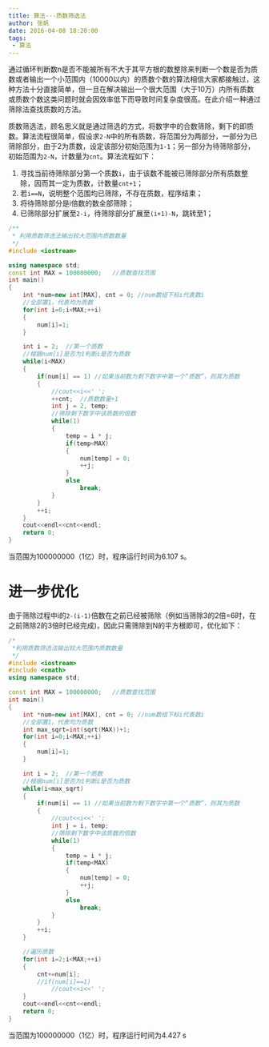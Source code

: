 ```yaml
---
title: 算法---质数筛选法
author: 张帆
date: 2016-04-08 18:20:00
tags:
 - 算法
---
```


通过循环判断数n是否不能被所有不大于其平方根的数整除来判断一个数是否为质数或者输出一个小范围内（10000以内）的质数个数的算法相信大家都接触过，这种方法十分直接简单，但一旦在解决输出一个很大范围（大于10万）内所有质数或质数个数这类问题时就会因效率低下而导致时间复杂度很高。在此介绍一种通过筛除法查找质数的方法。

质数筛选法，顾名思义就是通过筛选的方式，将数字中的合数筛除，剩下的即质数。算法流程很简单，假设求`2-N`中的所有质数，将范围分为两部分，一部分为已筛除部分，由于2为质数，设定该部分初始范围为`1-1`；另一部分为待筛除部分，初始范围为`2-N`，计数量为`cnt`。算法流程如下：

<!--more-->

1. 寻找当前待筛除部分第一个质数`i`，由于该数不能被已筛除部分所有质数整除，因而其一定为质数，计数量`cnt+1`；
2. 若`i==N`，说明整个范围均已筛除，不存在质数，程序结束；
3. 将待筛除部分是i倍数的数全部筛除；
4. 已筛除部分扩展至`2-i`，待筛除部分扩展至`(i+1)-N`，跳转至1；
``` c++
/**
 * 利用质数筛选法输出较大范围内质数数量
 */
#include <iostream>

using namespace std;
const int MAX = 100000000;   //质数查找范围
int main()
{
    int *num=new int[MAX], cnt = 0; //num数组下标i代表数i
    //全部置1，代表均为质数
    for(int i=0;i<MAX;++i)
    {
        num[i]=1;
    }

    int i = 2;  //第一个质数
    //根据num[i]是否为1判断i是否为质数
    while(i<MAX)
    {
        if(num[i] == 1) //如果当前数为剩下数字中第一个“质数”，则其为质数
        {
            //cout<<i<<' ';
            ++cnt;  //质数数量+1
            int j = 2, temp;
            //筛除剩下数字中该质数的倍数
            while(1)
            {
                temp = i * j;
                if(temp<MAX)
                {
                    num[temp] = 0;
                    ++j;
                }
                else
                    break;
            }
        }
        ++i;
    }
    cout<<endl<<cnt<<endl;
    return 0;
}
```

当范围为100000000（1亿）时，程序运行时间为6.107 s。

# 进一步优化
由于筛除过程中i的`2-(i-1)`倍数在之前已经被筛除（例如当筛除3的2倍=6时，在之前筛除2的3倍时已经完成)，因此只需筛除到N的平方根即可，优化如下：
``` c++
/*
 *利用质数筛选法输出较大范围内质数数量
 */
#include <iostream>
#include <cmath>
using namespace std;

const int MAX = 100000000;   //质数查找范围
int main()
{
    int *num=new int[MAX], cnt = 0; //num数组下标i代表数i
    //全部置1，代表均为质数
    int max_sqrt=int(sqrt(MAX))+1;
    for(int i=0;i<MAX;++i)
    {
        num[i]=1;
    }

    int i = 2;  //第一个质数
    //根据num[i]是否为1判断i是否为质数
    while(i<max_sqrt)
    {
        if(num[i] == 1) //如果当前数为剩下数字中第一个“质数”，则其为质数
        {
            //cout<<i<<' ';
            int j = i, temp;
            //筛除剩下数字中该质数的倍数
            while(1)
            {
                temp = i * j;
                if(temp<MAX)
                {
                    num[temp] = 0;
                    ++j;
                }
                else
                    break;
            }
        }
        ++i;
    }

    //遍历质数
    for(int i=2;i<MAX;++i)
    {
        cnt+=num[i];
        //if(num[i]==1)
            //cout<<i<<' ';
    }
    cout<<endl<<cnt<<endl;
    return 0;
}
```

当范围为100000000（1亿）时，程序运行时间为4.427 s
